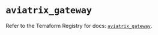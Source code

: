 # `aviatrix_gateway`

Refer to the Terraform Registry for docs: [`aviatrix_gateway`](https://registry.terraform.io/providers/aviatrixsystems/aviatrix/8.1.10/docs/resources/gateway).
